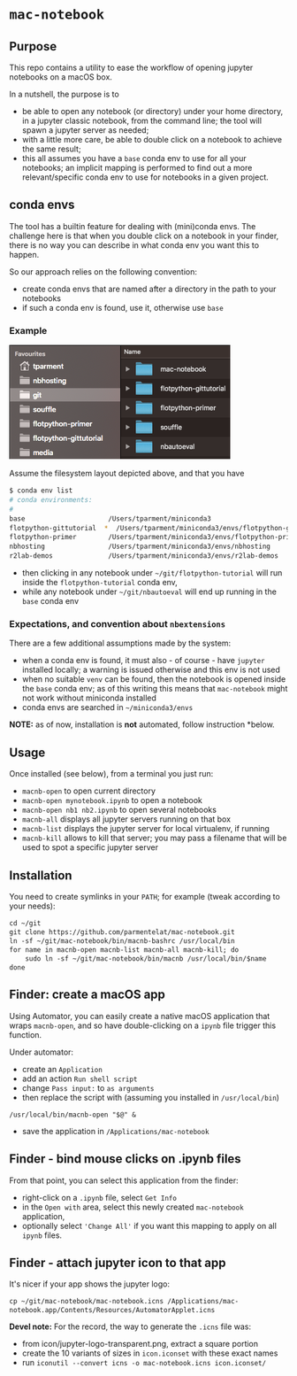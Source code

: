 # `mac-notebook`

## Purpose

This repo contains a utility to ease the workflow of opening jupyter notebooks on a macOS box.

In a nutshell, the purpose is to

* be able to open any notebook (or directory) under your home directory, in a jupyter classic notebook, from the command line; the tool will spawn a jupyter server as needed;
* with a little more care, be able to double click on a notebook to achieve the same result;
* this all assumes you have a `base` conda env to use for all your notebooks; an implicit mapping is performed to find out a more relevant/specific conda env to use for notebooks in a given project.

## conda envs

The tool has a builtin feature for dealing with (mini)conda envs. The challenge here
is that when you double click on a notebook in your finder, there is no way you
can describe in what conda env you want this to happen.

So our approach relies on the following convention:

* create conda envs that are named after a directory in the path to your notebooks
* if such a conda env is found, use it, otherwise use `base` 

### Example

![](doc/example.png)

Assume the filesystem layout depicted above, and that you have 

```bash
$ conda env list
# conda environments:
#
base                     /Users/tparment/miniconda3
flotpython-gittutorial  *  /Users/tparment/miniconda3/envs/flotpython-gittutorial
flotpython-primer        /Users/tparment/miniconda3/envs/flotpython-primer
nbhosting                /Users/tparment/miniconda3/envs/nbhosting
r2lab-demos              /Users/tparment/miniconda3/envs/r2lab-demos
```

* then clicking in any notebook under `~/git/flotpython-tutorial` will run inside the `flotpython-tutorial` conda env, 
* while any notebook under `~/git/nbautoeval` will end up running in the `base` conda env


### Expectations, and convention about `nbextensions`

There are a few additional assumptions made by the system:

* when a conda env is found, it must also - of course - have `jupyter` installed locally; a warning is issued otherwise and this env is not used
* when no suitable `venv` can be found, then the notebook is opened inside the `base` conda env; as of this writing this means that `mac-notebook` might not work without miniconda installed 
* conda envs are searched in `~/miniconda3/envs` 

**NOTE:** as of now, installation is **not** automated, follow instruction
*below.

## Usage

Once installed (see below), from a terminal you just run:

* `macnb-open` to open current directory
* `macnb-open mynotebook.ipynb` to open a notebook
* `macnb-open nb1 nb2.ipynb` to open several notebooks
* `macnb-all` displays all jupyter servers running on that box
* `macnb-list` displays the jupyter server for local virtualenv, if running
* `macnb-kill` allows to kill that server; you may pass a filename that will be used to spot a specific jupyter server

## Installation

You need to create symlinks in your `PATH`; for example (tweak according to your needs):

```
cd ~/git
git clone https://github.com/parmentelat/mac-notebook.git
ln -sf ~/git/mac-notebook/bin/macnb-bashrc /usr/local/bin
for name in macnb-open macnb-list macnb-all macnb-kill; do
    sudo ln -sf ~/git/mac-notebook/bin/macnb /usr/local/bin/$name
done
```

## Finder: create a macOS app

Using Automator, you can easily create a native macOS application that wraps
`macnb-open`, and so have double-clicking on a `ipynb` file trigger this
function.

Under automator:

* create an `Application`
* add an action `Run shell script`
* change `Pass input:` to `as arguments`
* then replace the script with (assuming you installed in `/usr/local/bin`)

```
/usr/local/bin/macnb-open "$@" &
```

* save the application in `/Applications/mac-notebook`

## Finder - bind mouse clicks on .ipynb files

From that point, you can select this application from the finder:

* right-click on a `.ipynb` file, select `Get Info`
* in the `Open with` area, select this newly created `mac-notebook` application,
* optionally select `'Change All'` if you want this mapping to apply on all `ipynb` files.

## Finder - attach jupyter icon to that app

It's nicer if your app shows the jupyter logo:

```
cp ~/git/mac-notebook/mac-notebook.icns /Applications/mac-notebook.app/Contents/Resources/AutomatorApplet.icns
```

**Devel note:** For the record, the way to generate the `.icns` file was:

* from icon/jupyter-logo-transparent.png, extract a square portion
* create the 10 variants of sizes in `icon.iconset` with these exact names
* run `iconutil --convert icns -o mac-notebook.icns icon.iconset/`
